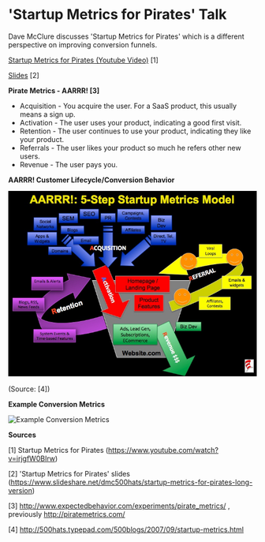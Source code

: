 # 'Startup Metrics for Pirates' Talk

Dave McClure discusses 'Startup Metrics for Pirates' which is a different perspective on improving conversion funnels.

[Startup Metrics for Pirates (Youtube Video)](https://www.youtube.com/watch?v=irjgfW0BIrw) [1]

[Slides](https://www.slideshare.net/dmc500hats/startup-metrics-for-pirates-long-version) [2]

**Pirate Metrics - AARRR! [3]**

* Acquisition - You acquire the user. For a SaaS product, this usually means a sign up.
* Activation - The user uses your product, indicating a good first visit.
* Retention - The user continues to use your product, indicating they like your product.
* Referrals - The user likes your product so much he refers other new users.
* Revenue - The user pays you.

**AARRR! Customer Lifecycle/Conversion Behavior**

![AARRR! Customer Lifecycle/Conversion Behavior](AARRR-CustomerLifecycle-ConversionBehavior.jpg)

(Source: [4])

**Example Conversion Metrics**

![Example Conversion Metrics](http://500hats.typepad.com/photos/uncategorized/2007/06/20/conversion_metrics.jpg)

**Sources**

[1] Startup Metrics for Pirates (https://www.youtube.com/watch?v=irjgfW0BIrw)

[2] 'Startup Metrics for Pirates' slides (https://www.slideshare.net/dmc500hats/startup-metrics-for-pirates-long-version)

[3] http://www.expectedbehavior.com/experiments/pirate_metrics/ , previously  http://piratemetrics.com/

[4] http://500hats.typepad.com/500blogs/2007/09/startup-metrics.html
